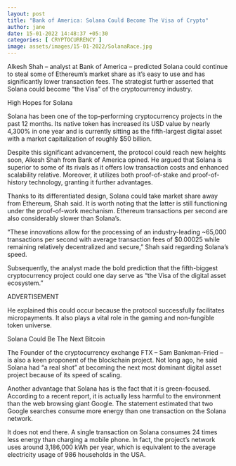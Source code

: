 ```yaml
---
layout: post
title: "Bank of America: Solana Could Become The Visa of Crypto"
author: jane 
date: 15-01-2022 14:48:37 +05:30 
categories: [ CRYPTOCURRENCY ] 
image: assets/images/15-01-2022/SolanaRace.jpg
---
```

Alkesh Shah – analyst at Bank of America – predicted Solana could continue to steal some of Ethereum’s market share as it’s easy to use and has significantly lower transaction fees. The strategist further asserted that Solana could become “the Visa” of the cryptocurrency industry.

High Hopes for Solana

Solana has been one of the top-performing cryptocurrency projects in the past 12 months. Its native token has increased its USD value by nearly 4,300% in one year and is currently sitting as the fifth-largest digital asset with a market capitalization of roughly $50 billion.

Despite this significant advancement, the protocol could reach new heights soon, Alkesh Shah from Bank of America opined. He argued that Solana is superior to some of its rivals as it offers low transaction costs and enhanced scalability relative. Moreover, it utilizes both proof-of-stake and proof-of-history technology, granting it further advantages.

Thanks to its differentiated design, Solana could take market share away from Ethereum, Shah said. It is worth noting that the latter is still functioning under the proof-of-work mechanism. Ethereum transactions per second are also considerably slower than Solana’s.

“These innovations allow for the processing of an industry-leading ~65,000 transactions per second with average transaction fees of $0.00025 while remaining relatively decentralized and secure,” Shah said regarding Solana’s speed.

Subsequently, the analyst made the bold prediction that the fifth-biggest cryptocurrency project could one day serve as “the Visa of the digital asset ecosystem.”

ADVERTISEMENT

He explained this could occur because the protocol successfully facilitates micropayments. It also plays a vital role in the gaming and non-fungible token universe.

Solana Could Be The Next Bitcoin

The Founder of the cryptocurrency exchange FTX – Sam Bankman-Fried – is also a keen proponent of the blockchain project. Not long ago, he said Solana had “a real shot” at becoming the next most dominant digital asset project because of its speed of scaling.

Another advantage that Solana has is the fact that it is green-focused. According to a recent report, it is actually less harmful to the environment than the web browsing giant Google. The statement estimated that two Google searches consume more energy than one transaction on the Solana network.

It does not end there. A single transaction on Solana consumes 24 times less energy than charging a mobile phone. In fact, the project’s network uses around 3,186,000 kWh per year, which is equivalent to the average electricity usage of 986 households in the USA.
